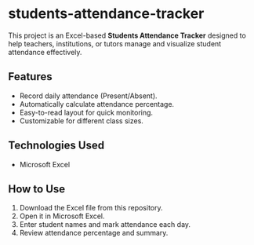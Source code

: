 # students-attendance-tracker
This project is an Excel-based **Students Attendance Tracker** designed to help teachers, institutions, or tutors manage and visualize student attendance effectively.

## Features
- Record daily attendance (Present/Absent).
- Automatically calculate attendance percentage.
- Easy-to-read layout for quick monitoring.
- Customizable for different class sizes.

## Technologies Used
- Microsoft Excel

## How to Use
1. Download the Excel file from this repository.
2. Open it in Microsoft Excel.
3. Enter student names and mark attendance each day.
4. Review attendance percentage and summary.

